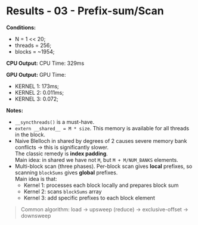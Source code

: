 # Results - 03 - Prefix-sum/Scan
**Conditions:**
- N = 1 << 20;
- threads = 256;
- blocks = ~1954;

**CPU Output:**
CPU Time: 329ms 

**GPU Output:**
GPU Time: 
- KERNEL 1: 173ms;
- KERNEL 2: 0.011ms;
- KERNEL 3: 0.072;

**Notes:**
- `__syncthreads()` is a must-have.
- `extern __shared__ = M * size`. This memory is available for all threads in the block.
- Naive Blelloch in shared by degrees of 2 causes severe memory bank conflicts → this is significantly slower.  
  The classic remedy is **index padding**.  
  Main idea: in shared we have not `M`, but `M + M/NUM_BANKS` elements.
- Multi-block scan (three phases). Per-block scan gives **local** prefixes, so scanning `blockSums` gives **global** prefixes.  
  Main idea is that:  
  - Kernel 1: processes each block locally and prepares block sum  
  - Kernel 2: scans `blockSums` array  
  - Kernel 3: add specific prefixes to each block element

> Common algorithm: load → upsweep (reduce) → exclusive-offset → downsweep


